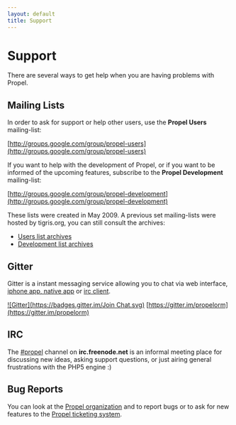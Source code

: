 ```yaml
---
layout: default
title: Support
---
```


# Support #

There are several ways to get help when you are having problems with Propel.

## Mailing Lists ##

In order to ask for support or help other users, use the **Propel Users** mailing-list:

[http://groups.google.com/group/propel-users](http://groups.google.com/group/propel-users)

If you want to help with the development of Propel, or if you want to be informed of the upcoming features, subscribe to the **Propel Development** mailing-list:

[http://groups.google.com/group/propel-development](http://groups.google.com/group/propel-development)

These lists were created in May 2009. A previous set mailing-lists were hosted by tigris.org, you can still consult the archives:

* [Users list archives](http://propel.tigris.org/ds/viewForumSummary.do?dsForumId=1097)
* [Development list archives](http://propel.tigris.org/ds/viewForumSummary.do?dsForumId=1093)

## Gitter ##

Gitter is a instant messaging service allowing you to chat via web interface, [iphone app, native app](https://gitter.im/apps) or [irc client](http://irc.gitter.im).

[![Gitter](https://badges.gitter.im/Join Chat.svg)](https://gitter.im/propelorm)
 [https://gitter.im/propelorm](https://gitter.im/propelorm)

## IRC ##

The [#propel](http://webchat.freenode.net/?channels=propel) channel on **irc.freenode.net** is an informal meeting place for discussing new ideas, asking support questions, or just airing general frustrations with the PHP5 engine :)

## Bug Reports ##

You can look at the [Propel organization](https://github.com/propelorm) and to report bugs or to ask for new features to the [Propel ticketing system](https://github.com/propelorm/Propel2/issues).
